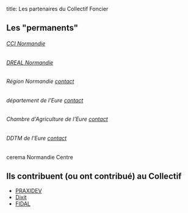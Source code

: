 title: Les partenaires du Collectif Foncier

## Les "permanents"

###### [CCI Normandie](http://normandie.developpement-durable.gouv.fr)
###### [DREAL Normandie](http://normandie.developpement-durable.gouv.fr)
###### Région Normandie  [contact](http://normandie.developpement-durable.gouv.fr)
###### département de l'Eure [contact](http://normandie.developpement-durable.gouv.fr)
###### Chambre d'Agriculture de l'Eure [contact](http://normandie.developpement-durable.gouv.fr)
###### DDTM de l'Eure [contact](http://normandie.developpement-durable.gouv.fr)

cerema Normandie Centre

## Ils contribuent (ou ont contribué) au Collectif

* [PRAXIDEV](http://normandie.developpement-durable.gouv.fr)
* [Dixit](http://normandie.developpement-durable.gouv.fr)
* [FIDAL](http://normandie.developpement-durable.gouv.fr)
<!--stackedit_data:
eyJoaXN0b3J5IjpbMTg5MzI1MTc1Ml19
-->